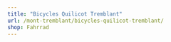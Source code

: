 ```yaml
---
title: "Bicycles Quilicot Tremblant"
url: /mont-tremblant/bicycles-quilicot-tremblant/
shop: Fahrrad
---
```

